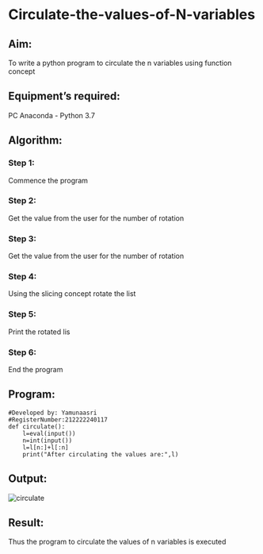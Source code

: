 # Circulate-the-values-of-N-variables
## Aim:
To write a python program to circulate the n variables using function concept
## Equipment’s required:
PC
Anaconda - Python 3.7
## Algorithm: 
### Step 1: 
Commence the program
### Step 2: 
Get the value from the user for the number of rotation
### Step 3: 
Get the value from the user for the number of rotation
### Step 4: 
Using the slicing concept rotate the list
### Step 5: 
Print the rotated lis
### Step 6:
End the program
## Program:
```#Program to circulate N values.
#Developed by: Yamunaasri
#RegisterNumber:212222240117
def circulate():
    l=eval(input())
    n=int(input())
    l=l[n:]+l[:n]
    print("After circulating the values are:",l)
```


## Output:
![circulate](https://user-images.githubusercontent.com/115707860/227723044-809bd693-5c8b-4fb5-8cde-890a9ab67f88.png)

## Result:
Thus the program to circulate the values of n variables is executed
